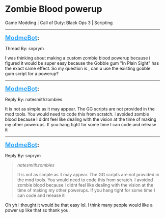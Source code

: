 # Zombie Blood powerup
Game Modding | Call of Duty: Black Ops 3 | Scripting

---
<strong style="font-size: 1.4em;"><span style="text-decoration: underline;text-decoration-color: #34a7f9;"><span style="color:#34a7f9;">ModmeBot</span></span>:</strong>

<p>Thread By: snprym<br /><p style="text-align:left;">I was thinking about making a custom zombie blood powerup because i figured it would be super easy because the Gobble gum &quot;In Plain Sight&quot; has the exact same effect. So my question is , can u use the existing gobble gum script for a powerup?</p></p>

---
<strong style="font-size: 1.4em;"><span style="text-decoration: underline;text-decoration-color: #34a7f9;"><span style="color:#34a7f9;">ModmeBot</span></span>:</strong>

<p>Reply By: natesmithzombies<br /><p style="text-align:left;">It is not as simple as it may appear. The GG scripts are not provided in the mod tools. You would need to code this from scratch. I avoided zombie blood because I didnt feel like dealing with the vision at the time of making my other powerups. If you hang tight for some time I can code and release it</p></p>

---
<strong style="font-size: 1.4em;"><span style="text-decoration: underline;text-decoration-color: #34a7f9;"><span style="color:#34a7f9;">ModmeBot</span></span>:</strong>

<p>Reply By: snprym<br /><blockquote><em>natesmithzombies</em><p style="text-align:left;">It is not as simple as it may appear. The GG scripts are not provided in the mod tools. You would need to code this from scratch. I avoided zombie blood because I didnt feel like dealing with the vision at the time of making my other powerups. If you hang tight for some time I can code and release it</p></blockquote><p style="text-align:left;">Oh yh i thought it would be that easy lol. I think many people would like a power up like that so thank you.</p></p>
